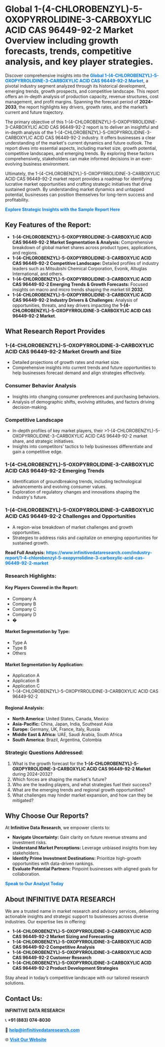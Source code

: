 <h1>Global 1-(4-CHLOROBENZYL)-5-OXOPYRROLIDINE-3-CARBOXYLIC ACID CAS 96449-92-2 Market Overview including growth forecasts, trends, competitive analysis, and key player strategies.</h1>
<p>
Discover comprehensive insights into the 
<a href="https://www.infinitivedataresearch.com/industry-report/1-4-chlorobenzyl-5-oxopyrrolidine-3-carboxylic-acid-cas-96449-92-2-market" rel="dofollow" style="color: #007BFF; text-decoration: none;"><strong>Global 1-(4-CHLOROBENZYL)-5-OXOPYRROLIDINE-3-CARBOXYLIC ACID CAS 96449-92-2 Market</strong></a>, a pivotal industry segment analyzed through its historical development, emerging trends, growth prospects, and competitive landscape. This report offers an in-depth analysis of production capacity, revenue structures, cost management, and profit margins. Spanning the forecast period of <strong>2024–2033</strong>, the report highlights key drivers, growth rates, and the market’s current and future trajectory.
</p>
<p>
The primary objective of this 1-(4-CHLOROBENZYL)-5-OXOPYRROLIDINE-3-CARBOXYLIC ACID CAS 96449-92-2 report is to deliver an insightful and in-depth analysis of the 1-(4-CHLOROBENZYL)-5-OXOPYRROLIDINE-3-CARBOXYLIC ACID CAS 96449-92-2 industry. It offers businesses a clear understanding of the market's current dynamics and future outlook. The report dives into essential aspects, including market size, growth potential, competitive landscapes, and emerging trends. By exploring these factors comprehensively, stakeholders can make informed decisions in an ever-evolving business environment.
</p>
<p>
Ultimately, the 1-(4-CHLOROBENZYL)-5-OXOPYRROLIDINE-3-CARBOXYLIC ACID CAS 96449-92-2 market report provides a roadmap for identifying lucrative market opportunities and crafting strategic initiatives that drive sustained growth. By understanding market dynamics and untapped potential, businesses can position themselves for long-term success and profitability.
</p>
<p>
<a href="https://www.infinitivedataresearch.com/request-sample/reportId=110645" style="color: #007BFF; text-decoration: none;"><strong>Explore Strategic Insights with the Sample Report Here</strong></a>
</p>

<h2>Key Features of the Report:</h2>
<ul>
<li><strong>1-(4-CHLOROBENZYL)-5-OXOPYRROLIDINE-3-CARBOXYLIC ACID CAS 96449-92-2 Market Segmentation & Analysis:</strong> Comprehensive breakdown of global market shares across product types, applications, and regions.</li>
<li><strong>1-(4-CHLOROBENZYL)-5-OXOPYRROLIDINE-3-CARBOXYLIC ACID CAS 96449-92-2 Competitive Landscape:</strong> Detailed profiles of industry leaders such as Mitsubishi Chemical Corporation, Evonik, Altuglas International, and others.</li>
<li><strong>1-(4-CHLOROBENZYL)-5-OXOPYRROLIDINE-3-CARBOXYLIC ACID CAS 96449-92-2 Emerging Trends & Growth Forecasts:</strong> Focused insights on macro and micro trends shaping the market till <strong>2032</strong>.</li>
<li><strong>1-(4-CHLOROBENZYL)-5-OXOPYRROLIDINE-3-CARBOXYLIC ACID CAS 96449-92-2 Industry Drivers & Challenges:</strong> Analysis of opportunities, threats, and key drivers impacting the <strong>1-(4-CHLOROBENZYL)-5-OXOPYRROLIDINE-3-CARBOXYLIC ACID CAS 96449-92-2 Market</strong>.</li>
</ul>

<h2>What Research Report Provides</h2>
<h3>1-(4-CHLOROBENZYL)-5-OXOPYRROLIDINE-3-CARBOXYLIC ACID CAS 96449-92-2 Market Growth and Size</h3>
<ul>
<li>Detailed projections of growth rates and market size.</li>
<li>Comprehensive insights into current trends and future opportunities to help businesses forecast demand and align strategies effectively.</li>
</ul>

<h3>Consumer Behavior Analysis</h3>
<ul>
<li>Insights into changing consumer preferences and purchasing behaviors.</li>
<li>Analysis of demographic shifts, evolving attitudes, and factors driving decision-making.</li>
</ul>

<h3>Competitive Landscape</h3>
<ul>
<li>In-depth profiles of key market players, their >1-(4-CHLOROBENZYL)-5-OXOPYRROLIDINE-3-CARBOXYLIC ACID CAS 96449-92-2 market share, and strategic initiatives.</li>
<li>Insights into competitors' tactics to help businesses differentiate and gain a competitive edge.</li>
</ul>

<h3>1-(4-CHLOROBENZYL)-5-OXOPYRROLIDINE-3-CARBOXYLIC ACID CAS 96449-92-2 Emerging Trends</h3>
<ul>
<li>Identification of groundbreaking trends, including technological advancements and evolving consumer values.</li>
<li>Exploration of regulatory changes and innovations shaping the industry's future.</li>
</ul>

<h3>1-(4-CHLOROBENZYL)-5-OXOPYRROLIDINE-3-CARBOXYLIC ACID CAS 96449-92-2 Challenges and Opportunities</h3>
<ul>
<li>A region-wise breakdown of market challenges and growth opportunities.</li>
<li>Strategies to address risks and capitalize on emerging opportunities for sustained growth.</li>
</ul>
<p><strong>Read Full Analysis:</strong> <a href="https://www.infinitivedataresearch.com/industry-report/1-4-chlorobenzyl-5-oxopyrrolidine-3-carboxylic-acid-cas-96449-92-2-market" rel="dofollow" style="color: #007BFF; text-decoration: none;"><strong>https://www.infinitivedataresearch.com/industry-report/1-4-chlorobenzyl-5-oxopyrrolidine-3-carboxylic-acid-cas-96449-92-2-market</strong></a></p>
<h3>Research Highlights:</h3>
<h4>Key Players Covered in the Report:</h4>
<ul><li>Company A</li><li>Company B</li><li>Company C</li><li>Company D</li><li>�</li></ul>
<h4>Market Segmentation by Type:</h4>
<ul><li>Type A</li><li>Type B</li><li>Others</li></ul>
<h4>Market Segmentation by Application:</h4>
<ul><li>Application A</li><li>Application B</li><li>Application C</li><li>1-(4-CHLOROBENZYL)-5-OXOPYRROLIDINE-3-CARBOXYLIC ACID CAS 96449-92-2</li></ul>

<h4>Regional Analysis:</h4>
<ul>
<li><strong>North America:</strong> United States, Canada, Mexico</li>
<li><strong>Asia-Pacific:</strong> China, Japan, India, Southeast Asia</li>
<li><strong>Europe:</strong> Germany, UK, France, Italy, Russia</li>
<li><strong>Middle East & Africa:</strong> UAE, Saudi Arabia, South Africa</li>
<li><strong>South America:</strong> Brazil, Argentina, Colombia</li>
</ul>

<h3>Strategic Questions Addressed:</h3>
<ol>
<li>What is the growth forecast for the <strong>1-(4-CHLOROBENZYL)-5-OXOPYRROLIDINE-3-CARBOXYLIC ACID CAS 96449-92-2 Market</strong> during 2024–2032?</li>
<li>Which forces are shaping the market's future?</li>
<li>Who are the leading players, and what strategies fuel their success?</li>
<li>What are the emerging trends and regional growth opportunities?</li>
<li>What challenges may hinder market expansion, and how can they be mitigated?</li>
</ol>

<h2>Why Choose Our Reports?</h2>
<p>At <strong>Infinitive Data Research</strong>, we empower clients to:</p>
<ul>
<li><strong>Navigate Uncertainty:</strong> Gain clarity on future revenue streams and investment risks.</li>
<li><strong>Understand Market Perceptions:</strong> Leverage unbiased insights from key stakeholders.</li>
<li><strong>Identify Prime Investment Destinations:</strong> Prioritize high-growth opportunities with data-driven rankings.</li>
<li><strong>Evaluate Potential Partners:</strong> Pinpoint businesses with aligned goals for collaboration.</li>
</ul>
<p><a href="https://www.infinitivedataresearch.com/industry-report/1-4-chlorobenzyl-5-oxopyrrolidine-3-carboxylic-acid-cas-96449-92-2-market" rel="dofollow" style="color: #007BFF; text-decoration: none;"><strong>Speak to Our Analyst Today</strong></a></p>

<h2>About INFINITIVE DATA RESEARCH</h2>
<p>We are a trusted name in market research and advisory services, delivering actionable insights and strategic support to businesses across diverse industries. Our expertise lies in offering:</p>
<ul>
<li><strong>1-(4-CHLOROBENZYL)-5-OXOPYRROLIDINE-3-CARBOXYLIC ACID CAS 96449-92-2 Market Sizing and Forecasting</strong></li>
<li><strong>1-(4-CHLOROBENZYL)-5-OXOPYRROLIDINE-3-CARBOXYLIC ACID CAS 96449-92-2 Competitive Analysis</strong></li>
<li><strong>1-(4-CHLOROBENZYL)-5-OXOPYRROLIDINE-3-CARBOXYLIC ACID CAS 96449-92-2 Customer Research</strong></li>
<li><strong>1-(4-CHLOROBENZYL)-5-OXOPYRROLIDINE-3-CARBOXYLIC ACID CAS 96449-92-2 Product Development Strategies</strong></li>
</ul>
<p>Stay ahead in today’s competitive landscape with our tailored research solutions.</p>

<h2>Contact Us:</h2>
<p><strong>INFINITIVE DATA RESEARCH</strong></p>
<p>📞 <strong>+91 (883) 074-8030</strong></p>
<p>📧 <strong><a href="mailto:help@infinitivedataresearch.com" style="color: #007BFF;">help@infinitivedataresearch.com</a></strong></p>
<p>🌐 <strong><a href="https://www.infinitivedataresearch.com" rel="dofollow" style="color: #007BFF;">Visit Our Website</a></strong></p>